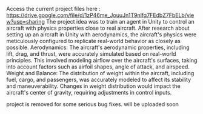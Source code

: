 Access the current project files here : https://drive.google.com/file/d/1zP46me_JouuJn1T9nlfq7FEdbZ7FbELb/view?usp=sharing
The project idea was to train an agent in Unity to control an aircraft with physics properties close to real aircraft. After research about setting up an aircraft in Unity with aerodynamics, the aircraft's physics were meticulously configured to replicate real-world behavior as closely as possible.
Aerodynamics: The aircraft's aerodynamic properties, including lift, drag, and thrust, were accurately simulated based on real-world principles. This involved modeling airflow over the aircraft's surfaces, taking into account factors such as airfoil shapes, angle of attack, and airspeed.
Weight and Balance: The distribution of weight within the aircraft, including fuel, cargo, and passengers, was accurately modeled to affect its stability and maneuverability. Changes in weight distribution would impact the aircraft's center of gravity, requiring adjustments in control inputs.

project is removed for some serious bug fixes. will be uploaded soon
